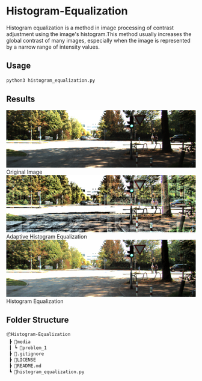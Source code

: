 # Histogram-Equalization
Histogram equalization is a method in image processing of contrast adjustment using the image's histogram.This method usually increases the global contrast of many images, especially when the image is represented by a narrow range of intensity values. 

## Usage
```python
python3 histogram_equalization.py 
```

## Results
![image](Results/og.png)
<br>
Original Image
<br>
![image](Results/adaptive_hist.png)
<br>
Adaptive Histogram Equalization
<br>
![image](Results/hist.png)
<br>
Histogram Equalization
<br>

## Folder Structure
```
📦Histogram-Equalization
 ┣ 📂media
 ┃ ┗ 📂problem_1
 ┣ 📜.gitignore
 ┣ 📜LICENSE
 ┣ 📜README.md
 ┗ 📜histogram_equalization.py
```
